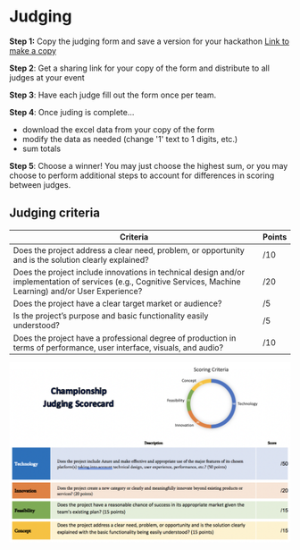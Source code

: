 # Judging

**Step 1:** Copy the judging form and save a version for your hackathon
[Link to make a copy](https://forms.office.com/Pages/ShareFormPage.aspx?id=v4j5cvGGr0GRqy180BHbRz_m6h1IaXlHh-JzkM0298RUQ1dMRERSUlRBWVk0WEVZMFRMODVOQzNMUS4u&sharetoken=qpdoCyyDnYfZ1UueqnXt)

**Step 2**: Get a sharing link for your copy of the form and distribute to all judges at your event

**Step 3**: Have each judge fill out the form once per team.

**Step 4**: Once juding is complete... 
- download the excel data from your copy of the form
- modify the data as needed (change '1' text to 1 digits, etc.)
- sum totals

**Step 5**: Choose a winner! You may just choose the highest sum, or you may choose to perform additional steps to account for differences in scoring between judges.

## Judging criteria

| Criteria | Points |
| -------- | ------ |
| Does the project address a clear need, problem, or opportunity and is the solution clearly explained? | /10 |
| Does the project include innovations in technical design and/or implementation of services (e.g., Cognitive Services, Machine Learning) and/or User Experience? | /20 |
| Does the project have a clear target market or audience? | /5 |
| Is the project’s purpose and basic functionality easily understood? | /5 |
| Does the project have a professional degree of production in terms of performance, user interface, visuals, and audio? | /10 |

![](hackjudging.png)
